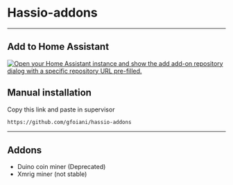 # Hassio-addons

------------------

## Add to Home Assistant

[![Open your Home Assistant instance and show the add add-on repository dialog with a specific repository URL pre-filled.](https://my.home-assistant.io/badges/supervisor_add_addon_repository.svg)](https://my.home-assistant.io/redirect/supervisor_add_addon_repository/?repository_url=https%3A%2F%2Fgithub.com%2Fgfoiani%2Fhassio-addons%2F)

## Manual installation

Copy this link and paste in supervisor

```bash
https://github.com/gfoiani/hassio-addons
```

------------------

## Addons

* Duino coin miner (Deprecated)
* Xmrig miner (not stable)
